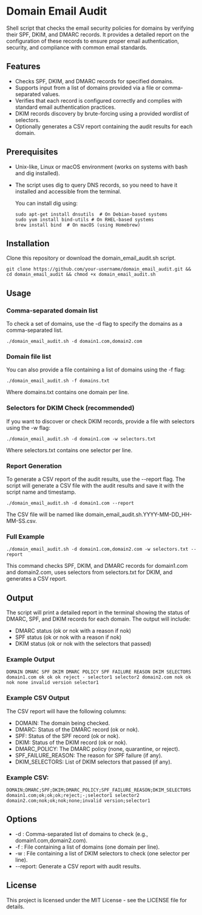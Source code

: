 # Domain Email Audit

Shell script that checks the email security policies for domains by verifying their SPF, DKIM, and DMARC records. It provides a detailed report on the configuration of these records to ensure proper email authentication, security, and compliance with common email standards.

## Features

- Checks SPF, DKIM, and DMARC records for specified domains.
- Supports input from a list of domains provided via a file or comma-separated values.
- Verifies that each record is configured correctly and complies with standard email authentication practices.
- DKIM records discovery by brute-forcing using a provided wordlist of selectors.
- Optionally generates a CSV report containing the audit results for each domain.

## Prerequisites

- Unix-like, Linux or macOS environment (works on systems with bash and dig installed).
- The script uses dig to query DNS records, so you need to have it installed and accessible from the terminal.

  You can install dig using:

  ```
  sudo apt-get install dnsutils  # On Debian-based systems
  sudo yum install bind-utils # On RHEL-based systems 
  brew install bind  # On macOS (using Homebrew)
  ```

## Installation

Clone this repository or download the domain_email_audit.sh script.

   ```
   git clone https://github.com/your-username/domain_email_audit.git && cd domain_email_audit && chmod +x domain_email_audit.sh
   ```

## Usage

### Comma-separated domain list

To check a set of domains, use the -d flag to specify the domains as a comma-separated list.

```
./domain_email_audit.sh -d domain1.com,domain2.com
```

### Domain file list

You can also provide a file containing a list of domains using the -f flag:

```
./domain_email_audit.sh -f domains.txt
```

Where domains.txt contains one domain per line.

### Selectors for DKIM Check (recommended)

If you want to discover or check DKIM records, provide a file with selectors using the -w flag:

```
./domain_email_audit.sh -d domain1.com -w selectors.txt
```

Where selectors.txt contains one selector per line.

### Report Generation

To generate a CSV report of the audit results, use the --report flag. The script will generate a CSV file with the audit results and save it with the script name and timestamp.

```
./domain_email_audit.sh -d domain1.com --report
```

The CSV file will be named like domain_email_audit.sh.YYYY-MM-DD_HH-MM-SS.csv.

### Full Example

```
./domain_email_audit.sh -d domain1.com,domain2.com -w selectors.txt --report
```

This command checks SPF, DKIM, and DMARC records for domain1.com and domain2.com, uses selectors from selectors.txt for DKIM, and generates a CSV report.

## Output

The script will print a detailed report in the terminal showing the status of DMARC, SPF, and DKIM records for each domain. The output will include:

- DMARC status (ok or nok with a reason if nok)
- SPF status (ok or nok with a reason if nok)
- DKIM status (ok or nok with the selectors that passed)

### Example Output

```
DOMAIN DMARC SPF DKIM DMARC POLICY SPF FAILURE REASON DKIM SELECTORS domain1.com ok ok ok reject - selector1 selector2 domain2.com nok ok nok none invalid version selector1
```

### Example CSV Output

The CSV report will have the following columns:

- DOMAIN: The domain being checked.
- DMARC: Status of the DMARC record (ok or nok).
- SPF: Status of the SPF record (ok or nok).
- DKIM: Status of the DKIM record (ok or nok).
- DMARC_POLICY: The DMARC policy (none, quarantine, or reject).
- SPF_FAILURE_REASON: The reason for SPF failure (if any).
- DKIM_SELECTORS: List of DKIM selectors that passed (if any).

### Example CSV:

```
DOMAIN;DMARC;SPF;DKIM;DMARC_POLICY;SPF_FAILURE_REASON;DKIM_SELECTORS domain1.com;ok;ok;ok;reject;-;selector1 selector2 domain2.com;nok;ok;nok;none;invalid version;selector1
```

## Options

- -d <domains>: Comma-separated list of domains to check (e.g., domain1.com,domain2.com).
- -f <file>: File containing a list of domains (one domain per line).
- -w <file>: File containing a list of DKIM selectors to check (one selector per line).
- --report: Generate a CSV report with audit results.

## License

This project is licensed under the MIT License - see the LICENSE file for details.
